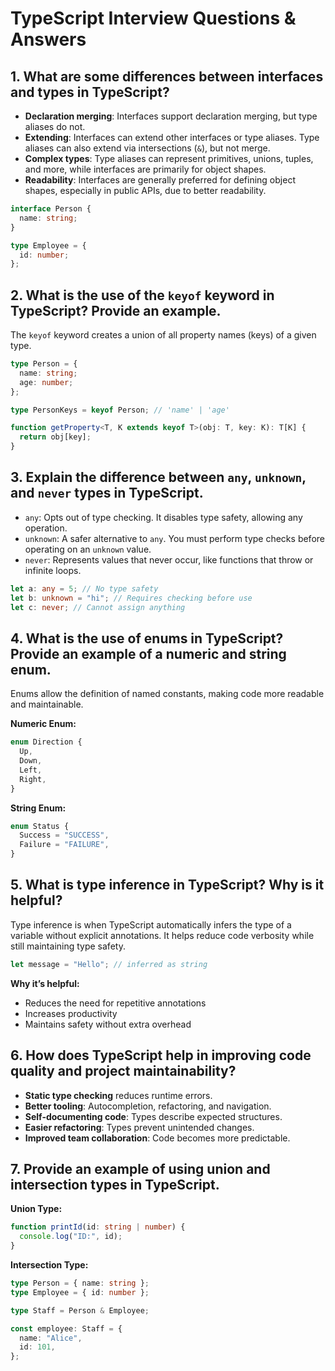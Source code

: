 # TypeScript Interview Questions & Answers

## 1. What are some differences between interfaces and types in TypeScript?

- **Declaration merging**: Interfaces support declaration merging, but type aliases do not.
- **Extending**: Interfaces can extend other interfaces or type aliases. Type aliases can also extend via intersections (`&`), but not merge.
- **Complex types**: Type aliases can represent primitives, unions, tuples, and more, while interfaces are primarily for object shapes.
- **Readability**: Interfaces are generally preferred for defining object shapes, especially in public APIs, due to better readability.

```ts
interface Person {
  name: string;
}

type Employee = {
  id: number;
};
```

## 2. What is the use of the `keyof` keyword in TypeScript? Provide an example.

The `keyof` keyword creates a union of all property names (keys) of a given type.

```ts
type Person = {
  name: string;
  age: number;
};

type PersonKeys = keyof Person; // 'name' | 'age'

function getProperty<T, K extends keyof T>(obj: T, key: K): T[K] {
  return obj[key];
}
```

## 3. Explain the difference between `any`, `unknown`, and `never` types in TypeScript.

- `any`: Opts out of type checking. It disables type safety, allowing any operation.
- `unknown`: A safer alternative to `any`. You must perform type checks before operating on an `unknown` value.
- `never`: Represents values that never occur, like functions that throw or infinite loops.

```ts
let a: any = 5; // No type safety
let b: unknown = "hi"; // Requires checking before use
let c: never; // Cannot assign anything
```

## 4. What is the use of enums in TypeScript? Provide an example of a numeric and string enum.

Enums allow the definition of named constants, making code more readable and maintainable.

**Numeric Enum:**

```ts
enum Direction {
  Up,
  Down,
  Left,
  Right,
}
```

**String Enum:**

```ts
enum Status {
  Success = "SUCCESS",
  Failure = "FAILURE",
}
```

## 5. What is type inference in TypeScript? Why is it helpful?

Type inference is when TypeScript automatically infers the type of a variable without explicit annotations. It helps reduce code verbosity while still maintaining type safety.

```ts
let message = "Hello"; // inferred as string
```

**Why it’s helpful:**

- Reduces the need for repetitive annotations
- Increases productivity
- Maintains safety without extra overhead

## 6. How does TypeScript help in improving code quality and project maintainability?

- **Static type checking** reduces runtime errors.
- **Better tooling**: Autocompletion, refactoring, and navigation.
- **Self-documenting code**: Types describe expected structures.
- **Easier refactoring**: Types prevent unintended changes.
- **Improved team collaboration**: Code becomes more predictable.

## 7. Provide an example of using union and intersection types in TypeScript.

**Union Type:**

```ts
function printId(id: string | number) {
  console.log("ID:", id);
}
```

**Intersection Type:**

```ts
type Person = { name: string };
type Employee = { id: number };

type Staff = Person & Employee;

const employee: Staff = {
  name: "Alice",
  id: 101,
};
```
